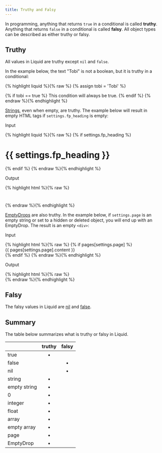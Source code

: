 ```yaml
---
title: Truthy and Falsy
---
```


In programming, anything that returns `true` in a conditional is called **truthy**. Anything that returns `false` in a conditional is called **falsy**. All object types can be described as either truthy or falsy.

## Truthy

All values in Liquid are truthy except `nil` and `false`.

In the example below, the text "Tobi" is not a boolean, but it is truthy in a conditional:

{% highlight liquid %}{% raw %}
{% assign tobi = 'Tobi' %}

{% if tobi == true %}
  This condition will always be true.
{% endif %}
{% endraw %}{% endhighlight %}

[Strings](/basics/types/#string), even when empty, are truthy. The example below will result in empty HTML tags if `settings.fp_heading` is empty:

<p class="input">Input</p>
{% highlight liquid %}{% raw %}
{% if settings.fp_heading %}
  <h1>{{ settings.fp_heading }}</h1>
{% endif %}
{% endraw %}{% endhighlight %}

<p class="output">Output</p>
{% highlight html %}{% raw %}
<h1></h1>
{% endraw %}{% endhighlight %}

[EmptyDrops](/basics/types/#emptydrop) are also truthy. In the example below, if `settings.page` is an empty string or set to a hidden or deleted object, you will end up with an EmptyDrop. The result is an empty `<div>`:

<p class="input">Input</p>
{% highlight html %}{% raw %}
{% if pages[settings.page] %}
  <div>{{ pages[settings.page].content }}</div>
{% endif %}
{% endraw %}{% endhighlight %}

<p class="output">Output</p>
{% highlight html %}{% raw %}
<div></div>
{% endraw %}{% endhighlight %}

## Falsy

The falsy values in Liquid are [nil](/basics/types/#nil) and [false](/basics/types/#boolean).

## Summary

The table below summarizes what is truthy or falsy in Liquid.

|               | truthy        | falsy         |
| ------------- |:-------------:|:-------------:|
| true          | •             |               |
| false         |               | •             |
| nil           |               | •             |
| string        | •             |               |
| empty string  | •             |               |
| 0             | •             |               |
| integer       | •             |               |
| float         | •             |               |
| array         | •             |               |
| empty array   | •             |               |
| page          | •             |               |
| EmptyDrop     | •             |               |
